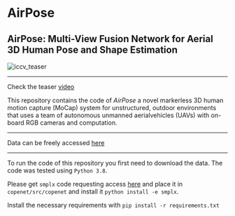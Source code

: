 # AirPose
## AirPose: Multi-View Fusion Network for Aerial 3D Human Pose and Shape Estimation

![iccv_teaser](https://user-images.githubusercontent.com/19806758/145577115-c1f08e0b-527e-4ada-bbbf-2c5d0dde632b.png)
_________

Check the teaser [video](https://www.youtube.com/watch?v=gUKMepNm-HQ/)

This repository contains the code of _AirPose_ a novel markerless 3D human motion capture (MoCap) system for unstructured, outdoor environments that uses a team of autonomous unmanned aerialvehicles (UAVs) with on-board RGB cameras and computation.
_________

Data can be freely accessed [here]()

_________

To run the code of this repository you first need to download the data.
The code was tested using `Python 3.8`.

Please get `smplx` code requesting access [here](https://smpl.is.tue.mpg.de/) and place it in `copenet/src/copenet` and install it `python install -e smplx`.

Install the necessary requirements with `pip install -r requirements.txt`
